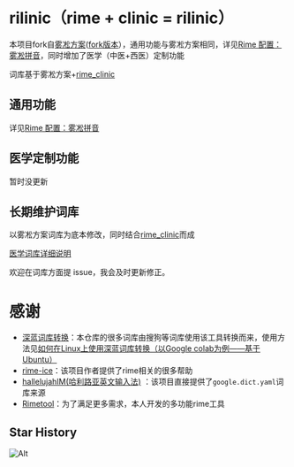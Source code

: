 # rilinic（rime + clinic = rilinic）

本项目fork自[雾凇方案](https://github.com/iDvel/rime-ice)([fork版本](https://github.com/iDvel/rime-ice/commit/ed191350b20a0074d177c9431fcb985ba193ef2b)），通用功能与雾凇方案相同，详见[Rime 配置：雾凇拼音](https://dvel.me/posts/rime-ice/)，同时增加了医学（中医+西医）定制功能

词库基于雾凇方案+[rime_clinic](https://github.com/whitewatercn/rime_clinic)

## 通用功能
详见[Rime 配置：雾凇拼音](https://dvel.me/posts/rime-ice/)

## 医学定制功能
暂时没更新


## 长期维护词库
以雾凇方案词库为底本修改，同时结合[rime_clinic](https://github.com/whitewatercn/rime_clinic)而成

[医学词库详细说明](https://github.com/whitewatercn/rilinic/blob/main/docs/dict_introduction.md)

欢迎在词库方面提 issue，我会及时更新修正。


# 感谢

- [深蓝词库转换](https://github.com/studyzy/imewlconverter)：本仓库的很多词库由搜狗等词库使用该工具转换而来，使用方法见[如何在Linux上使用深蓝词库转换（以Google colab为例——基于Ubuntu）](https://forum.beginner.center/t/topic/719)
- [rime-ice](https://github.com/iDvel/rime-ice)：该项目作者提供了rime相关的很多帮助
- [hallelujahIM(哈利路亚英文输入法)](https://github.com/dongyuwei/hallelujahIM) ：该项目直接提供了`google.dict.yaml`词库来源
- [Rimetool](https://github.com/whitewatercn/rimetool)：为了满足更多需求，本人开发的多功能rime工具


## Star History

![Alt](https://repobeats.axiom.co/api/embed/aeb75051a064dd053206a638ee1a010573a9cac6.svg "Repobeats analytics image")
